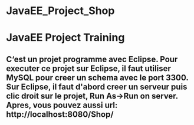 # JavaEE_Project_Shop
JavaEE Project Training
====
C‘est un projet programme avec Eclipse.
Pour executer ce projet sur Eclipse, il faut utiliser MySQL pour creer un schema avec le port 3300.
Sur Eclipse, il faut d'abord creer un serveur puis clic droit sur le projet, Run As->Run on server.
Apres, vous pouvez aussi url:  http://localhost:8080/Shop/
----
